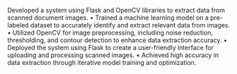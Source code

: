 Developed a system using Flask and OpenCV libraries to extract data from scanned document images.
• Trained a machine learning model on a pre-labeled dataset to accurately identify and extract relevant data from images.
• Utilized OpenCV for image preprocessing, including noise reduction, thresholding, and contour detection to enhance data 
extraction accuracy.
• Deployed the system using Flask to create a user-friendly interface for uploading and processing scanned images.
• Achieved high accuracy in data extraction through iterative model training and optimization.
